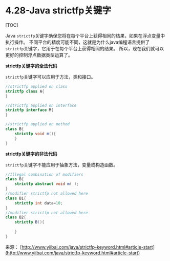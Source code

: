 # 4.28-Java strictfp关键字

[TOC]

Java `strictfp`关键字确保您将在每个平台上获得相同的结果，如果在浮点变量中执行操作。 不同平台的精度可能不同，这就是为什么java编程语言提供了`strictfp`关键字，它用于在每个平台上获得相同的结果。 所以，现在我们就可以更好的控制浮点数据类型运算了。

**strictfp关键字的全法代码**

`strictfp`关键字可以应用于方法，类和接口。

```java
//strictfp applied on class  
strictfp class A{ 
}

//strictfp applied on interface
strictfp interface M{ 
}  

//strictfp applied on method
class B{  
    strictfp void m(){
    }  
}

```

**strictfp关键字的非法代码**

`strictfp`关键字不能应用于抽象方法，变量或构造函数。

```java
//Illegal combination of modifiers  
class B{  
    strictfp abstract void m( );
}  
//modifier strictfp not allowed here  
class B1{  
    strictfp int data=10;
}  
//modifier strictfp not allowed here  
class B2{  
    strictfp B(){
        
    }
}
```

来源： [http://www.yiibai.com/java/strictfp-keyword.html#article-start](http://www.yiibai.com/java/strictfp-keyword.html#article-start)